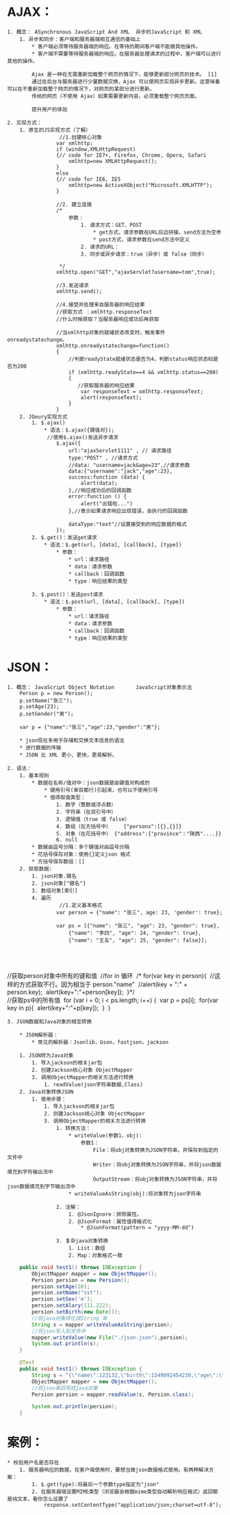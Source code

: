 # AJAX：
	1. 概念： ASynchronous JavaScript And XML	异步的JavaScript 和 XML
		1. 异步和同步：客户端和服务器端相互通信的基础上
			* 客户端必须等待服务器端的响应。在等待的期间客户端不能做其他操作。
			* 客户端不需要等待服务器端的响应。在服务器处理请求的过程中，客户端可以进行其他的操作。
	
			Ajax 是一种在无需重新加载整个网页的情况下，能够更新部分网页的技术。 [1] 
			通过在后台与服务器进行少量数据交换，Ajax 可以使网页实现异步更新。这意味着可以在不重新加载整个网页的情况下，对网页的某部分进行更新。
			传统的网页（不使用 Ajax）如果需要更新内容，必须重载整个网页页面。
	
			提升用户的体验
	
	2. 实现方式：
		1. 原生的JS实现方式（了解）
					 //1.创建核心对象
		            var xmlhttp;
		            if (window.XMLHttpRequest)
		            {// code for IE7+, Firefox, Chrome, Opera, Safari
		                xmlhttp=new XMLHttpRequest();
		            }
		            else
		            {// code for IE6, IE5
		                xmlhttp=new ActiveXObject("Microsoft.XMLHTTP");
		            }
		
		            //2. 建立连接
		            /*
		                参数：
		                    1. 请求方式：GET、POST
		                        * get方式，请求参数在URL后边拼接。send方法为空参
		                        * post方式，请求参数在send方法中定义
		                    2. 请求的URL：
		                    3. 同步或异步请求：true（异步）或 false（同步）
		
		             */
		            xmlhttp.open("GET","ajaxServlet?username=tom",true);
		
		            //3.发送请求
		            xmlhttp.send();
		
		            //4.接受并处理来自服务器的响应结果
		            //获取方式 ：xmlhttp.responseText
		            //什么时候获取？当服务器响应成功后再获取
		
		            //当xmlhttp对象的就绪状态改变时，触发事件onreadystatechange。
		            xmlhttp.onreadystatechange=function()
		            {
		                //判断readyState就绪状态是否为4，判断status响应状态码是否为200
		                if (xmlhttp.readyState==4 && xmlhttp.status==200)
		                {
		                   //获取服务器的响应结果
		                    var responseText = xmlhttp.responseText;
		                    alert(responseText);
		                }
		            }
		2. JQeury实现方式
			1. $.ajax()
				* 语法：$.ajax({键值对});
				 //使用$.ajax()发送异步请求
		            $.ajax({
		                url:"ajaxServlet1111" , // 请求路径
		                type:"POST" , //请求方式
		                //data: "username=jack&age=23",//请求参数
		                data:{"username":"jack","age":23},
		                success:function (data) {
		                    alert(data);
		                },//响应成功后的回调函数
		                error:function () {
		                    alert("出错啦...")
		                },//表示如果请求响应出现错误，会执行的回调函数
		
		                dataType:"text"//设置接受到的响应数据的格式
		            });
			2. $.get()：发送get请求
				* 语法：$.get(url, [data], [callback], [type])
					* 参数：
						* url：请求路径
						* data：请求参数
						* callback：回调函数
						* type：响应结果的类型
	
			3. $.post()：发送post请求
				* 语法：$.post(url, [data], [callback], [type])
					* 参数：
						* url：请求路径
						* data：请求参数
						* callback：回调函数
						* type：响应结果的类型



# JSON：
	1. 概念： JavaScript Object Notation		JavaScript对象表示法
		Person p = new Person();
		p.setName("张三");
		p.setAge(23);
		p.setGender("男");
	
		var p = {"name":"张三","age":23,"gender":"男"};
	
		* json现在多用于存储和交换文本信息的语法
		* 进行数据的传输
		* JSON 比 XML 更小、更快，更易解析。
	
	2. 语法：
		1. 基本规则
			* 数据在名称/值对中：json数据是由键值对构成的
				* 键用引号(单双都行)引起来，也可以不使用引号
				* 值得取值类型：
					1. 数字（整数或浮点数）
					2. 字符串（在双引号中）
					3. 逻辑值（true 或 false）
					4. 数组（在方括号中）	{"persons":[{},{}]}
					5. 对象（在花括号中） {"address":{"province"："陕西"....}}
					6. null
			* 数据由逗号分隔：多个键值对由逗号分隔
			* 花括号保存对象：使用{}定义json 格式
			* 方括号保存数组：[]
		2. 获取数据:
			1. json对象.键名
			2. json对象["键名"]
			3. 数组对象[索引]
			4. 遍历
					 //1.定义基本格式
			        var person = {"name": "张三", age: 23, 'gender': true};
			
			        var ps = [{"name": "张三", "age": 23, "gender": true},
			            {"name": "李四", "age": 24, "gender": true},
			            {"name": "王五", "age": 25, "gender": false}];


​			
​			
​			
​			        //获取person对象中所有的键和值
​			        //for in 循环
​			       /* for(var key in person){
​			            //这样的方式获取不行。因为相当于  person."name"
​			            //alert(key + ":" + person.key);
​			            alert(key+":"+person[key]);
​			        }*/
​			
​			       //获取ps中的所有值
​			        for (var i = 0; i < ps.length; i++) {
​			            var p = ps[i];
​			            for(var key in p){
​			                alert(key+":"+p[key]);
​			            }
​			        }


	3. JSON数据和Java对象的相互转换
	
		* JSON解析器：
			* 常见的解析器：Jsonlib，Gson，fastjson，jackson
		
		1. JSON转为Java对象
			1. 导入jackson的相关jar包
			2. 创建Jackson核心对象 ObjectMapper
			3. 调用ObjectMapper的相关方法进行转换
				1. readValue(json字符串数据,Class)
		2. Java对象转换JSON
			1. 使用步骤：
				1. 导入jackson的相关jar包
				2. 创建Jackson核心对象 ObjectMapper
				3. 调用ObjectMapper的相关方法进行转换
					1. 转换方法：
						* writeValue(参数1，obj):
		                    参数1：
		                        File：将obj对象转换为JSON字符串，并保存到指定的文件中
		                        Writer：将obj对象转换为JSON字符串，并将json数据填充到字符输出流中
		                        OutputStream：将obj对象转换为JSON字符串，并将json数据填充到字节输出流中
		                * writeValueAsString(obj):将对象转为json字符串
	
					2. 注解：
						1. @JsonIgnore：排除属性。
						2. @JsonFormat：属性值得格式化
							* @JsonFormat(pattern = "yyyy-MM-dd")
	
					3. 复杂java对象转换
						1. List：数组
						2. Map：对象格式一致

```java
    public void test1() throws IOException {
        ObjectMapper mapper = new ObjectMapper();
        Persion persion = new Persion();
        persion.setAge(20);
        persion.setName("sst");
        persion.setSex('m');
        persion.setAlary(111.222);
        persion.setBirth(new Date());
        //将java对象转化成String 串
        String s = mapper.writeValueAsString(persion);
        //将json写入到文件中
        mapper.writeValue(new File("./json.json"),persion);
        System.out.println(s);
    }

    @Test
    public void test1() throws IOException {
        String s = "{\"name\":123132,\"birth\":1549892454230,\"age\":\"123\"}";
        ObjectMapper mapper = new ObjectMapper();
        //将json串回写成java对象
        Persion persion = mapper.readValue(s, Persion.class);

        System.out.println(persion);
    }
```





# 案例：

	* 校验用户名是否存在
		1. 服务器响应的数据，在客户端使用时，要想当做json数据格式使用。有两种解决方案：
			1. $.get(type):将最后一个参数type指定为"json"
			2. 在服务器端设置MIME类型（浏览器会根据mime类型自动解析响应格式）返回都是纯文本，看你怎么设置了
				response.setContentType("application/json;charset=utf-8");





